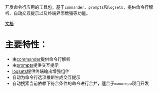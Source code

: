 
开发命令行应用的工具包，基于`commander`、`prompts`和`logsets`，提供命令行解析、自动交互提示以及终端界面增强等功能。

[文档]( https://zhangfisher.github.io/mixed-cli/)

# 主要特性：

- 由[commander](https://github.com/tj/commander.js)提供命令行解析
- 由[prompts](https://github.com/terkelg/prompts)提供交互提示
- [logsets](https://github.com/terkelg/prompts)提供终端输出增强组件
- 自动为命令行选项推断生成交互提示
- 自动搜索当前依赖下符合条件的命令进行合并，适合于`monorepo`项目开发



